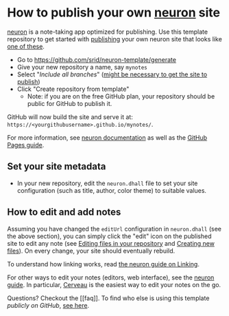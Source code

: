 # How to publish your own [neuron] site

[neuron] is a note-taking app optimized for publishing. Use this template
repository to get started with
[publishing](https://neuron.zettel.page/778816d3.html) your own neuron site
that looks like [one of these][examples].

- Go to <https://github.com/srid/neuron-template/generate>
- Give your new repository a name, say `mynotes`
- Select "_Include all branches_"
  ([might be necessary to get the site to publish](https://stackoverflow.com/a/47368231/55246))
- Click "Create repository from template"
  - Note: if you are on the free GitHub plan, your repository should be public
    for GitHub to publish it.

GitHub will now build the site and serve it at:
`https://<yourgithubusername>.github.io/mynotes/`.

For more information, see [neuron documentation][neuron] as well as the
[GitHub Pages guide](https://help.github.com/en/github/working-with-github-pages).

## Set your site metadata

- In your new repository, edit the `neuron.dhall` file to set your site
  configuration (such as title, author, color theme) to suitable values.

## How to edit and add notes

Assuming you have changed the `editUrl` configuration in `neuron.dhall` (see
the above section), you can simply click the "edit" icon on the published site
to edit any note (see
[Editing files in your repository](https://help.github.com/en/github/managing-files-in-a-repository/editing-files-in-your-repository)
and
[Creating new files](https://help.github.com/en/github/managing-files-in-a-repository/creating-new-files)).
On every change, your site should eventually rebuild.

To understand how linking works, read [the neuron guide on Linking][linking].

For other ways to edit your notes (editors, web interface), see the [neuron
guide][create]. In particular, [Cerveau](https://www.cerveau.app/) is the
easiest way to edit your notes on the go.

Questions? Checkout the [[faq]]. To find who else is using this template
_publicly on GitHub_,
[see here](https://github.com/search?o=desc&q=filename%3Aneuron.dhall&s=indexed&type=Code).

[neuron]: https://neuron.zettel.page/
[examples]: https://neuron.zettel.page/examples.html
[linking]: https://neuron.zettel.page/linking.html
[create]: https://neuron.zettel.page/create.html

